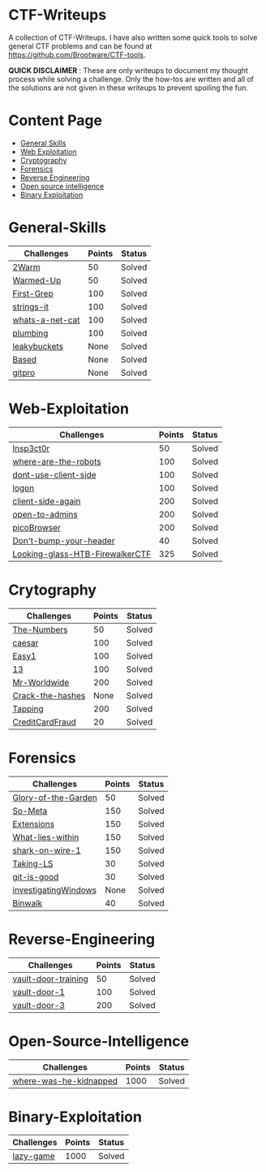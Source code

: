 # CTF-Writeups

A collection of CTF-Writeups. I have also written some quick tools to solve general CTF problems and can be found at https://github.com/Brootware/CTF-tools.

**QUICK DISCLAIMER** : These are only writeups to document my thought process while solving a challenge. Only the how-tos are written and all of the solutions are not given in these writeups to prevent spoiling the fun.

# Content Page

- [General Skills](https://github.com/Brucius/CTF-Writeups#general-skills)
- [Web Exploitation](https://github.com/Brucius/CTF-Writeups#web-exploitation)
- [Cryptography](https://github.com/Brucius/CTF-Writeups#crytography)
- [Forensics](https://github.com/Brucius/CTF-Writeups#Forensics)
- [Reverse Engineering](https://github.com/Brucius/CTF-Writeups#reverse-engineering)
- [Open source intelligence](https://github.com/Brucius/CTF-Writeups#Open-Source-Intelligence)
- [Binary Exploitation](https://github.com/Brucius/CTF-Writeups#binary-exploitation)

# General-Skills

| Challenges                                           | Points | Status |
| ---------------------------------------------------- | ------ | ------ |
| [2Warm](General-Skills/2-warm.md)                    | 50     | Solved |
| [Warmed-Up](General-Skills/Warmed-up.md)             | 50     | Solved |
| [First-Grep](General-Skills/First-grep.md)           | 100    | Solved |
| [strings-it](General-Skills/strings-it.md)           | 100    | Solved |
| [whats-a-net-cat](General-Skills/whats-a-net-cat.md) | 100    | Solved |
| [plumbing](General-Skills/plumbing.md)               | 100    | Solved |
| [leakybuckets](General-Skills/leakybuckets.md)       | None   | Solved |
| [Based](General-Skills/based.md)                     | None   | Solved |
| [gitpro](General-Skills/gitpro.md)                   | None   | Solved |

# Web-Exploitation

| Challenges                                                          | Points | Status |
| ------------------------------------------------------------------- | ------ | ------ |
| [Insp3ct0r](Web-Exploitation/Insp3ct0r.md)                          | 50     | Solved |
| [where-are-the-robots](Web-Exploitation/where-robots.md)            | 100    | Solved |
| [dont-use-client-side](Web-Exploitation/dont-use-client-side.md)    | 100    | Solved |
| [logon](Web-Exploitation/logon.md)                                  | 100    | Solved |
| [client-side-again](Web-Exploitation/client-side-again.md)          | 200    | Solved |
| [open-to-admins](Web-Exploitation/open-to-admins.md)                | 200    | Solved |
| [picoBrowser](Web-Exploitation/picoBrowser.md)                      | 200    | Solved |
| [Don't-bump-your-header](Web-Exploitation/dunBumpHeader.md)         | 40     | Solved |
| [Looking-glass-HTB-FirewalkerCTF](Web-Exploitation/LookingGlass.md) | 325    | Solved |

# Crytography

| Challenges                                             | Points | Status |
| ------------------------------------------------------ | ------ | ------ |
| [The-Numbers](Cryptography/The-numbers.md)             | 50     | Solved |
| [caesar](Cryptography/caesar.md)                       | 100    | Solved |
| [Easy1](Cryptography/easy1.md)                         | 100    | Solved |
| [13](Cryptography/13.md)                               | 100    | Solved |
| [Mr-Worldwide](Cryptography/Mr-worldwide.md)           | 200    | Solved |
| [Crack-the-hashes](Cryptography/crack-the-hash.md)     | None   | Solved |
| [Tapping](Cryptography/tapping.md)                     | 200    | Solved |
| [CreditCardFraud](Cryptography/creditCardFraudster.md) | 20     | Solved |

# Forensics

| Challenges                                                | Points | Status |
| --------------------------------------------------------- | ------ | ------ |
| [Glory-of-the-Garden](Forensics/glory-garden.md)          | 50     | Solved |
| [So-Meta](Forensics/so-meta.md)                           | 150    | Solved |
| [Extensions](Forensics/extensions.md)                     | 150    | Solved |
| [What-lies-within](Forensics/what-lies-within.md)         | 150    | Solved |
| [shark-on-wire-1](Forensics/shark-on-wire-1.md)           | 150    | Solved |
| [Taking-LS](Forensics/taking-ls.md)                       | 30     | Solved |
| [git-is-good](Forensics/gitGood.md)                       | 30     | Solved |
| [investigatingWindows](Forensics/InvestigatingWindows.md) | None   | Solved |
| [Binwalk](Forensics/binwalk.md)                           | 40     | Solved |

# Reverse-Engineering

| Challenges                                               | Points | Status |
| -------------------------------------------------------- | ------ | ------ |
| [vault-door-training](Reverse-Engineering/vault-door.md) | 50     | Solved |
| [vault-door-1](Reverse-Engineering/vault-door-1.md)      | 100    | Solved |
| [vault-door-3](Reverse-Engineering/vault-door3.md)       | 200    | Solved |

# Open-Source-Intelligence

| Challenges                                                                | Points | Status |
| ------------------------------------------------------------------------- | ------ | ------ |
| [where-was-he-kidnapped](Osint/where-was-he-kidnapped/where-kidnapped.md) | 1000   | Solved |

# Binary-Exploitation

| Challenges                                 | Points | Status |
| ------------------------------------------ | ------ | ------ |
| [lazy-game](BinexPwn/lazygamechallenge.md) | 1000   | Solved |
